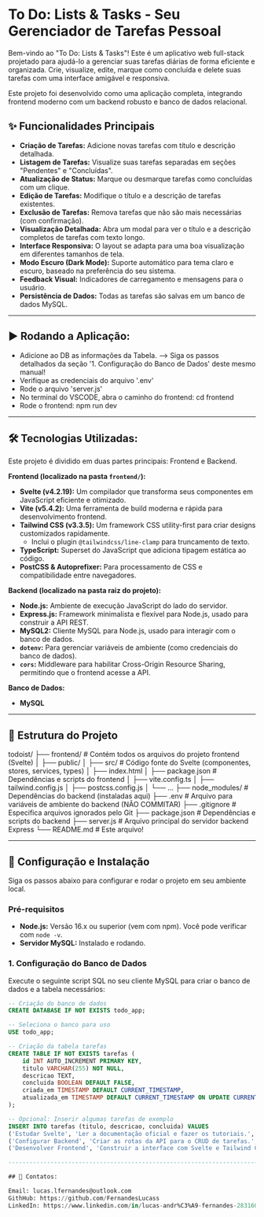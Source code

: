 # To Do: Lists & Tasks - Seu Gerenciador de Tarefas Pessoal

Bem-vindo ao "To Do: Lists & Tasks"! Este é um aplicativo web full-stack projetado para ajudá-lo a gerenciar suas tarefas diárias de forma eficiente e organizada. Crie, visualize, edite, marque como concluída e delete suas tarefas com uma interface amigável e responsiva.

Este projeto foi desenvolvido como uma aplicação completa, integrando frontend moderno com um backend robusto e banco de dados relacional.

## ✨ Funcionalidades Principais

* **Criação de Tarefas:** Adicione novas tarefas com título e descrição detalhada.
* **Listagem de Tarefas:** Visualize suas tarefas separadas em seções "Pendentes" e "Concluídas".
* **Atualização de Status:** Marque ou desmarque tarefas como concluídas com um clique.
* **Edição de Tarefas:** Modifique o título e a descrição de tarefas existentes.
* **Exclusão de Tarefas:** Remova tarefas que não são mais necessárias (com confirmação).
* **Visualização Detalhada:** Abra um modal para ver o título e a descrição completos de tarefas com texto longo.
* **Interface Responsiva:** O layout se adapta para uma boa visualização em diferentes tamanhos de tela.
* **Modo Escuro (Dark Mode):** Suporte automático para tema claro e escuro, baseado na preferência do seu sistema.
* **Feedback Visual:** Indicadores de carregamento e mensagens para o usuário.
* **Persistência de Dados:** Todas as tarefas são salvas em um banco de dados MySQL.

----------------------------------------------------------------------------------------------------------------------------------------------------------------------

## ▶️ Rodando a Aplicação:

* Adicione ao DB as informações da Tabela. --> Siga os passos detalhados da seção '1. Configuração do Banco de Dados' deste mesmo manual!
* Verifique as credenciais do arquivo '.env'
* Rode o arquivo 'server.js'
* No terminal do VSCODE, abra o caminho do frontend: cd frontend
* Rode o frontend: npm run dev

----------------------------------------------------------------------------------------------------------------------------------------------------------------------

## 🛠️ Tecnologias Utilizadas:

Este projeto é dividido em duas partes principais: Frontend e Backend.

**Frontend (localizado na pasta `frontend/`):**
* **Svelte (v4.2.19):** Um compilador que transforma seus componentes em JavaScript eficiente e otimizado.
* **Vite (v5.4.2):** Uma ferramenta de build moderna e rápida para desenvolvimento frontend.
* **Tailwind CSS (v3.3.5):** Um framework CSS utility-first para criar designs customizados rapidamente.
    * Inclui o plugin `@tailwindcss/line-clamp` para truncamento de texto.
* **TypeScript:** Superset do JavaScript que adiciona tipagem estática ao código.
* **PostCSS & Autoprefixer:** Para processamento de CSS e compatibilidade entre navegadores.

**Backend (localizado na pasta raiz do projeto):**
* **Node.js:** Ambiente de execução JavaScript do lado do servidor.
* **Express.js:** Framework minimalista e flexível para Node.js, usado para construir a API REST.
* **MySQL2:** Cliente MySQL para Node.js, usado para interagir com o banco de dados.
* **`dotenv`:** Para gerenciar variáveis de ambiente (como credenciais do banco de dados).
* **`cors`:** Middleware para habilitar Cross-Origin Resource Sharing, permitindo que o frontend acesse a API.

**Banco de Dados:**
* **MySQL**

----------------------------------------------------------------------------------------------------------------------------------------------------------------------

## 📂 Estrutura do Projeto

todoist/
├── frontend/               # Contém todos os arquivos do projeto frontend (Svelte)
│   ├── public/
│   ├── src/                # Código fonte do Svelte (componentes, stores, services, types)
│   ├── index.html
│   ├── package.json        # Dependências e scripts do frontend
│   ├── vite.config.ts
│   ├── tailwind.config.js
│   ├── postcss.config.js
│   └── ...
├── node_modules/           # Dependências do backend (instaladas aqui)
├── .env                    # Arquivo para variáveis de ambiente do backend (NÃO COMMITAR)
├── .gitignore              # Especifica arquivos ignorados pelo Git
├── package.json            # Dependências e scripts do backend
├── server.js               # Arquivo principal do servidor backend Express
└── README.md               # Este arquivo!

----------------------------------------------------------------------------------------------------------------------------------------------------------------------

## 🚀 Configuração e Instalação

Siga os passos abaixo para configurar e rodar o projeto em seu ambiente local.

### Pré-requisitos
* **Node.js:** Versão 16.x ou superior (vem com npm). Você pode verificar com `node -v`.
* **Servidor MySQL:** Instalado e rodando.

### 1. Configuração do Banco de Dados
Execute o seguinte script SQL no seu cliente MySQL para criar o banco de dados e a tabela necessários:

```sql
-- Criação do banco de dados
CREATE DATABASE IF NOT EXISTS todo_app;

-- Seleciona o banco para uso
USE todo_app;

-- Criação da tabela tarefas
CREATE TABLE IF NOT EXISTS tarefas (
    id INT AUTO_INCREMENT PRIMARY KEY,
    titulo VARCHAR(255) NOT NULL,
    descricao TEXT,
    concluida BOOLEAN DEFAULT FALSE,
    criada_em TIMESTAMP DEFAULT CURRENT_TIMESTAMP,
    atualizada_em TIMESTAMP DEFAULT CURRENT_TIMESTAMP ON UPDATE CURRENT_TIMESTAMP
);

-- Opcional: Inserir algumas tarefas de exemplo
INSERT INTO tarefas (titulo, descricao, concluida) VALUES 
('Estudar Svelte', 'Ler a documentação oficial e fazer os tutoriais.', false),
('Configurar Backend', 'Criar as rotas da API para o CRUD de tarefas.', true),
('Desenvolver Frontend', 'Construir a interface com Svelte e Tailwind CSS.', false);

----------------------------------------------------------------------------------------------------------------------------------------------------------------------

## 📝 Contatos:

Email: lucas.lfernandes@outlook.com
GithHub: https://github.com/FernandesLucass
LinkedIn: https://www.linkedin.com/in/lucas-andr%C3%A9-fernandes-2831601a0/
